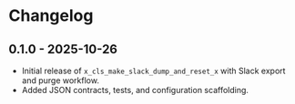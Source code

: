 # Changelog

## 0.1.0 - 2025-10-26
- Initial release of `x_cls_make_slack_dump_and_reset_x` with Slack export and purge workflow.
- Added JSON contracts, tests, and configuration scaffolding.

